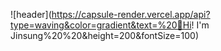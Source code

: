 ![header](https://capsule-render.vercel.app/api?type=waving&color=gradient&text=%20👋Hi! I'm Jinsung%20%20&height=200&fontSize=100)
